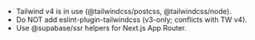 - Tailwind v4 is in use (@tailwindcss/postcss, @tailwindcss/node).
- Do NOT add eslint-plugin-tailwindcss (v3-only; conflicts with TW v4).
- Use @supabase/ssr helpers for Next.js App Router.
